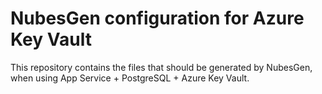 # NubesGen configuration for Azure Key Vault

This repository contains the files that should be generated by NubesGen, when
using App Service + PostgreSQL + Azure Key Vault.

